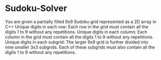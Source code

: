 # Sudoku-Solver
You are given a partially filled 9x9 Sudoku grid represented as a 2D array in C++
Unique digits in each row: Each row in the grid must contain all the digits 1 to 9 without any repetitions.
Unique digits in each column: Each column in the grid must contain all the digits 1 to 9 without any repetitions.
Unique digits in each subgrid: The larger 9x9 grid is further divided into nine smaller 3x3 subgrids. Each of these
subgrids must also contain all the digits 1 to 9 without any repetitions.

